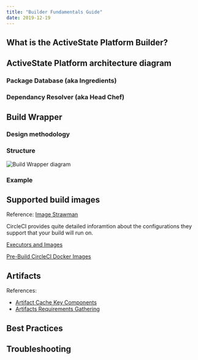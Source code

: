 ```yaml
---
title: "Builder Fundamentals Guide"
date: 2019-12-19
---
```


## What is the ActiveState Platform Builder?

## ActiveState Platform architecture diagram 

### Package Database (aka Ingredients)

### Dependancy Resolver (aka Head Chef)

## Build Wrapper

### Design methodology

### Structure

![Build Wrapper diagram](/images/build-wrapper.png)

### Example

## Supported build images

Reference: [Image Strawman](https://docs.google.com/document/d/18ntdgMRvFUjqPlcxtAugttEFkCgbnT8jxI7FL_eQUIU/edit)

CircleCI provides quite detailed inforamtion about the configurations they support that your build will run on.

[Executors and Images](https://circleci.com/docs/2.0/executor-intro/#section=configuration)

[Pre-Build CircleCI Docker Images](https://circleci.com/docs/2.0/circleci-images/#section=configuration)

## Artifacts

References:

* [Artifact Cache Key Components](https://docs.google.com/document/d/17KZNe6ooqrcnAoopfR_LlOmSN0XgJ66R79UXRduhjpk/edit)
* [Artifacts Requirements Gathering](https://docs.google.com/document/d/1NzSDC_HYMFzzs0i8yqg6-QPcGLYMrHXenZ9bI0T9de8/edit)


## Best Practices

## Troubleshooting